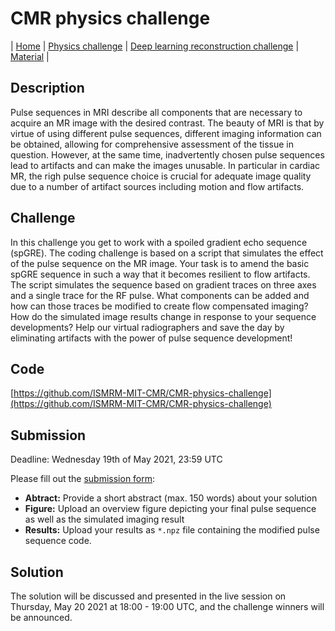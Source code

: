 # CMR physics challenge

| [Home](index.md) | [Physics challenge](CMR-physics-challenge.md) | [Deep learning reconstruction challenge](CMR-deep-learning-reconstruction-challenge.md) | [Material](encrypted.html) |

## Description
Pulse sequences in MRI describe all components that are necessary to acquire an MR image with the desired contrast. The beauty of MRI is that by virtue of using different pulse sequences, different imaging information can be obtained, allowing for comprehensive assessment of the tissue in question. However, at the same time, inadvertently chosen pulse sequences lead to artifacts and can make the images unusable. In particular in cardiac MR, the righ pulse sequence choice is crucial for adequate image quality due to a number of artifact sources including motion and flow artifacts.

## Challenge
In this challenge you get to work with a spoiled gradient echo sequence (spGRE). The coding challenge is based on a script that simulates the effect of the pulse sequence on the MR image. Your task is to amend the basic spGRE sequence in such a way that it becomes resilient to flow artifacts. The script simulates the sequence based on gradient traces on three axes and a single trace for the RF pulse. What components can be added and how can those traces be modified to create flow compensated imaging? How do the simulated image results change in response to your sequence developments? Help our virtual radiographers and save the day by eliminating artifacts with the power of pulse sequence development!

## Code
[https://github.com/ISMRM-MIT-CMR/CMR-physics-challenge](https://github.com/ISMRM-MIT-CMR/CMR-physics-challenge)

## Submission
Deadline: Wednesday 19th of May 2021, 23:59 UTC

Please fill out the [submission form](https://docs.google.com/forms/d/e/1FAIpQLSf8k7CmFahOMK5AIYrwbP6-JGJQtZlaQukiGHiI18ZwEKLiLw/viewform?usp=sf_link):
- **Abtract:** Provide a short abstract (max. 150 words) about your solution
- **Figure:** Upload an overview figure depicting your final pulse sequence as well as the simulated imaging result
- **Results:** Upload your results as `*.npz` file containing the modified pulse sequence code.

## Solution
The solution will be discussed and presented in the live session on Thursday, May 20 2021 at 18:00 - 19:00 UTC, and the challenge winners will be announced.
